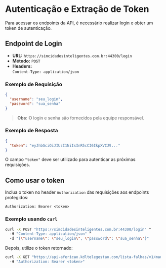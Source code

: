 # Autenticação e Extração de Token

Para acessar os endpoints da API, é necessário realizar login e obter um token de autenticação.

## Endpoint de Login

- **URL:** `https://simcidadesinteligentes.com.br:44300/login`
- **Método:** `POST`
- **Headers:**  
  `Content-Type: application/json`

### Exemplo de Requisição

```json
{
  "username": "seu_login",
  "password": "sua_senha"
}
```

> **Obs:** O login e senha são fornecidos pela equipe responsável.

### Exemplo de Resposta

```json
{
  "token": "eyJhbGciOiJIUzI1NiIsInR5cCI6IkpXVCJ9..."
}
```

O campo `"token"` deve ser utilizado para autenticar as próximas requisições.

## Como usar o token

Inclua o token no header `Authorization` das requisições aos endpoints protegidos:

```
Authorization: Bearer <token>
```

### Exemplo usando `curl`

```bash
curl -X POST "https://simcidadesinteligentes.com.br:44300/login" ^
  -H "Content-Type: application/json" ^
  -d "{\"username\": \"seu_login\", \"password\": \"sua_senha\"}"
```

Depois, utilize o token retornado:

```bash
curl -X GET "https://api-afericao.kdltelegestao.com/lista-falhas/v1/maua" ^
  -H "Authorization: Bearer <token>"
```